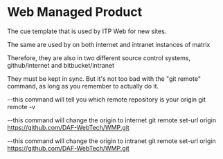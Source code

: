 # Web Managed Product

The cue template that is used by ITP Web for new sites. 

The same are used by on both internet and intranet instances of matrix

Therefore, they are also in two different source control systems, github/internet and bitbucket/intranet

They must be kept in sync. But it's not too bad with the "git remote" command, as long as you remember to actually do it.

--this command will tell you which remote repository is your origin
git remote -v

--this command will change the origin to internet
git remote set-url origin https://github.com/DAF-WebTech/WMP.git

--this command will change the origin to intranet
git remote set-url origin https://github.com/DAF-WebTech/WMP.git




